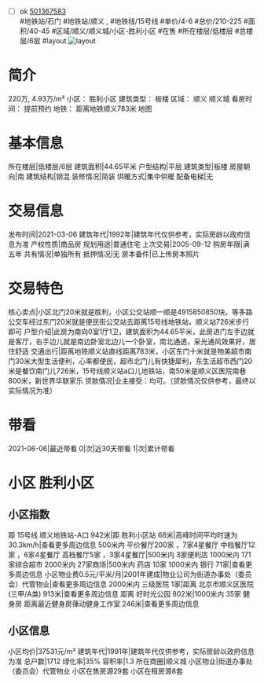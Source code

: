 - [ ] ok [501367583](https://bj.5i5j.com/ershoufang/501367583.html)  
 #地铁站/石门 #地铁站/顺义 ,  #地铁线/15号线
#单价/4-6 #总价/210-225 #面积/40-45   #区域/顺义/顺义城/小区-胜利小区 #在售 #所在楼层/低楼层 #总楼层/6层 #layout 
![layout](http://image2a.5i5j.com/bdir/layout/13811baa703846c48286908d4514c5e7.jpg_P5.jpg) 
# 简介 
 220万,  4.93万/m² 
小区： 胜利小区
建筑类型： 板楼
区域： 顺义 顺义城
看房时间： 提前预约
地铁： 距离地铁顺义783米 地图
# 基本信息 
 所在楼层|低楼层/6层
建筑面积|44.65平米
户型结构|平层
建筑类型|板楼
房屋朝向|南
建筑结构|钢混
装修情况|简装
供暖方式|集中供暖
配备电梯|无
# 交易信息 
 发布时间|2021-03-06
建筑年代|1992年|建筑年代仅供参考，实际房龄以政府信息为准
产权性质|商品房
规划用途|普通住宅
上次交易|2005-09-12
购房年限|满五年
共有情况|单独所有
抵押情况|无
房本备件|已上传房本照片
# 交易特色 
 核心卖点|小区北门20米就是胜利，小区公交站顺一顺是4915850850块。等多路公交车经过东门20米就是便民街公交站去距离15号线地铁站，顺义站726米步行即可
户型介绍|此房为南向0室1厅1卫，建筑面积为44.65平米，此房进门左手边就是客厅，右手边儿就是南边卧室北边儿一个卧室，南北通透，采光通风效果好，居住舒适
交通出行|距离地铁顺义站直线距离783米，小区东门十米就是物美超市南门30米大型生活便利，心率都便民，超市北门儿有快捷犀利，东生活超市西门20米是餐饮南门儿726米，15号线顺义站a口儿地铁站，南50米是顺义区医院南巷800米，新世界华联家乐
贷款情况|业主接受：均可。（贷款情况仅供参考，最终以实际情况为准）
# 带看 
 2021-06-06|最近带看	 0|次|近30天带看	 1|次|累计带看
# 小区 胜利小区
## 小区指数 
 距 15号线 顺义地铁站-A口 942米|距 胜利小区站 68米|高峰时间平均时速为30.3km/h|查看更多周边信息
500米内 平价餐厅200家 ，7家4星餐厅
中档餐厅12家 ，6家4星餐厅
高档餐厅5家 ，3家4星餐厅|500米内 3家便利店
1000米内 171家综合超市
2000米内 27家商场|500米内 药店 10家
1000米内 银行 71家|查看更多周边信息
小区物业费0.5元/平米/月|2001年建成|物业公司为街道办事处（委员会）代管物业|查看更多周边信息
2000米内 三级医院 1家|距离 北京市顺义区医院 (三甲/A类) 913米|查看更多周边信息
距离 好时光公园 802米|1000米内 35家 健身房
距离最近健身房葎动健身工作室 246米|查看更多周边信息
## 小区信息 
 小区均价|37531元/m²
建筑年代|1991年|建筑年代仅供参考，实际房龄以政府信息为准
总户数|1712
绿化率|35%
容积率|1.3
所在商圈|顺义城
小区物业|街道办事处（委员会）代管物业
小区在售房源29套
小区在租房源8套
